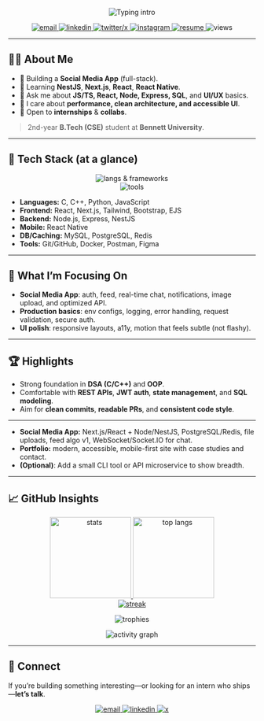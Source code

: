 <!-- Profile README: Vansh Mehta | polished + visual -->

<!-- Hero -->
<p align="center">
  <img src="https://readme-typing-svg.demolab.com?font=Inter&weight=700&size=28&duration=2500&pause=800&center=true&vCenter=true&width=800&lines=Hi%F0%9F%91%8B+I'm+Vansh+Mehta;Full-stack+Developer;3rd-year+@+Bennett+University;I+build+fast%2C+usable+web+%26+mobile+apps" alt="Typing intro">
</p>

<!-- Quick links -->
<p align="center">
  <a href="mailto:mvansh705@gmail.com">
    <img src="https://img.shields.io/badge/Email-mvansh705%40gmail.com-D14836?logo=gmail&logoColor=white" alt="email">
  </a>
  <a href="https://www.linkedin.com/in/vansh-mehta-8867b8275/">
    <img src="https://img.shields.io/badge/LinkedIn-Vansh%20Mehta-0A66C2?logo=linkedin&logoColor=white" alt="linkedin">
  </a>
  <a href="https://twitter.com/vanshmehta22914">
    <img src="https://img.shields.io/badge/X-@vanshmehta22914-111?logo=x&logoColor=white" alt="twitter/x">
  </a>
  <a href="https://instagram.com/mvansh_2005">
    <img src="https://img.shields.io/badge/Instagram-@mvansh_2005-E4405F?logo=instagram&logoColor=white" alt="instagram">
  </a>
  <a href="https://drive.google.com/file/d/10IaM3D0BiZ8xH0aiE72Efyu4MsQhHZ3h/view?usp=drive_link">
    <img src="https://img.shields.io/badge/Resume-View-2F80ED?logo=googledrive&logoColor=white" alt="resume">
  </a>
  <img src="https://komarev.com/ghpvc/?username=mvanshbu0681&label=Profile%20Views&style=flat&color=brightgreen" alt="views">
</p>

---

## 👨‍💻 About Me
- 🔭 Building a **Social Media App** (full-stack).
- 🌱 Learning **NestJS**, **Next.js**, **React**, **React Native**.
- 💬 Ask me about **JS/TS, React, Node, Express, SQL**, and **UI/UX** basics.
- 🎯 I care about **performance, clean architecture, and accessible UI**.
- 🤝 Open to **internships** & **collabs**.

> 2nd-year **B.Tech (CSE)** student at **Bennett University**.

---

## 🧰 Tech Stack (at a glance)

<p align="center">
  <img src="https://skillicons.dev/icons?i=c,cpp,python,js,html,css,react,nextjs,reactnative,nodejs,express,nestjs,ejs" alt="langs & frameworks">
  <br/>
  <img src="https://skillicons.dev/icons?i=mysql,postgres,redis,git,github,docker,postman,figma,tailwind,bootstrap" alt="tools">
</p>

- **Languages:** C, C++, Python, JavaScript  
- **Frontend:** React, Next.js, Tailwind, Bootstrap, EJS  
- **Backend:** Node.js, Express, NestJS  
- **Mobile:** React Native  
- **DB/Caching:** MySQL, PostgreSQL, Redis  
- **Tools:** Git/GitHub, Docker, Postman, Figma

---

## 🚀 What I’m Focusing On
- **Social Media App**: auth, feed, real-time chat, notifications, image upload, and optimized API.
- **Production basics**: env configs, logging, error handling, request validation, secure auth.
- **UI polish**: responsive layouts, a11y, motion that feels subtle (not flashy).

---

## 🏆 Highlights
- Strong foundation in **DSA (C/C++)** and **OOP**.  
- Comfortable with **REST APIs**, **JWT auth**, **state management**, and **SQL modeling**.  
- Aim for **clean commits**, **readable PRs**, and **consistent code style**.

<!-- Add concrete highlights from LinkedIn here if you want -->
<!-- Example:
- 🎖️ Smart India Hackathon 2024 – Finalist (Problem: XYZ)
- 🥇 CodeChef Campus Chapter – Top 5% (Rating: XXXX)
- 📜 Certifications: XYZ (Coursera), ABC (Udemy)
-->

---

- **Social Media App:** Next.js/React + Node/NestJS, PostgreSQL/Redis, file uploads, feed algo v1, WebSocket/Socket.IO for chat.
- **Portfolio:** modern, accessible, mobile-first site with case studies and contact.
- **(Optional)**: Add a small CLI tool or API microservice to show breadth.

</details>

---

## 📈 GitHub Insights

<p align="center">
  <a href="https://github.com/mvanshbu0681">
    <img height="165" alt="stats" src="https://github-readme-stats.vercel.app/api?username=mvanshbu0681&show_icons=true&include_all_commits=true&count_private=true&hide_border=true&rank_icon=github&theme=transparent">
  </a>
  <a href="https://github.com/mvanshbu0681">
    <img height="165" alt="top langs" src="https://github-readme-stats.vercel.app/api/top-langs/?username=mvanshbu0681&layout=compact&hide_border=true&theme=transparent">
  </a>
  <br/>
  <a href="https://github.com/mvanshbu0681">
    <img alt="streak" src="https://github-readme-streak-stats.herokuapp.com?user=mvanshbu0681&hide_border=true&theme=transparent">
  </a>
</p>

<p align="center">
  <img src="https://github-profile-trophy.vercel.app/?username=mvanshbu0681&theme=flat&no-bg=true&no-frame=true&margin-w=10" alt="trophies">
</p>

<p align="center">
  <img src="https://github-readme-activity-graph.vercel.app/graph?username=mvanshbu0681&theme=github-compact&hide_border=true" alt="activity graph">
</p>

---

## 🤝 Connect
If you’re building something interesting—or looking for an intern who ships—**let’s talk**.

<p align="center">
  <a href="mailto:mvansh705@gmail.com">
    <img src="https://img.shields.io/badge/Email-Contact-D14836?logo=gmail&logoColor=white" alt="email">
  </a>
  <a href="https://www.linkedin.com/in/vansh-mehta-8867b8275/">
    <img src="https://img.shields.io/badge/LinkedIn-Connect-0A66C2?logo=linkedin&logoColor=white" alt="linkedin">
  </a>
  <a href="https://twitter.com/vanshmehta22914">
    <img src="https://img.shields.io/badge/X-Follow-111?logo=x&logoColor=white" alt="x">
  </a>
</p>
